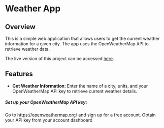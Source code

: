 # Weather App


## Overview

This is a simple web application that allows users to get the current weather information for a given city. The app uses the OpenWeatherMap API to retrieve weather data.

The live version of this project can be accessed [here](https://weatherapp-n8je.onrender.com/).

## Features

- **Get Weather Information:** Enter the name of a city, units, and your OpenWeatherMap API key to retrieve current weather details.


##### Set up your OpenWeatherMap API key:
Go to https://openweathermap.org/ and sign up for a free account.
Obtain your API key from your account dashboard.
